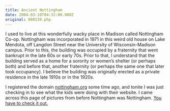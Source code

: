 ```yaml
---
title: Ancient Nottingham
date: 2004-03-10T04:32:00.000Z
original: 000139.php
---
```


I used to live at this wonderfully wacky place in Madison called Nottingham Co-op. Nottingham was incorporated in 1971 in this weird old house on Lake Mendota, off Langdon Street near the University of Wisconsin-Madison campus. Prior to this, the building was occupied by a fraternity that went bankrupt in the late 60s or early 70s. Prior to that, I understand that the building served as a home for a sorority or women’s shelter (or perhaps both) and before that, another fraternity (or perhaps the same one that later took occupancy). I believe the building was originally erected as a private residence in the late 1910s or in the 1920s.

I registered the domain <a href="http://www.nottingham.org">nottingham.org</a> some time ago, and tonite I was just checking in to see what the kids were doing with their website. I came across this page of pictures from before Nottingham was Nottingham. <a href="http://www.nottingham.org/pics/38/index.html">You have to check it out.</a>










